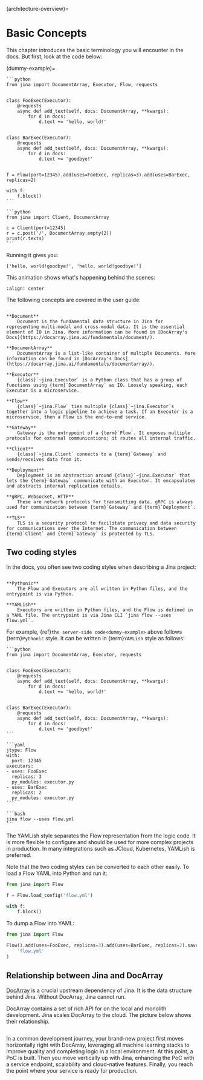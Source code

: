 (architecture-overview)=
# Basic Concepts

This chapter introduces the basic terminology you will encounter in the docs. But first, look at the code below:

(dummy-example)=
````{tab} Server
```python
from jina import DocumentArray, Executor, Flow, requests


class FooExec(Executor):
    @requests
    async def add_text(self, docs: DocumentArray, **kwargs):
        for d in docs:
            d.text += 'hello, world!'


class BarExec(Executor):
    @requests
    async def add_text(self, docs: DocumentArray, **kwargs):
        for d in docs:
            d.text += 'goodbye!'


f = Flow(port=12345).add(uses=FooExec, replicas=3).add(uses=BarExec, replicas=2)

with f:
    f.block()
```
````

````{tab} Client
```python
from jina import Client, DocumentArray

c = Client(port=12345)
r = c.post('/', DocumentArray.empty(2))
print(r.texts)
```
````

Running it gives you:

```text
['hello, world!goodbye!', 'hello, world!goodbye!']
```


This animation shows what's happening behind the scenes:


```{figure} arch-overview.svg
:align: center
```


The following concepts are covered in the user guide:

```{glossary}

**Document**
    Document is the fundamental data structure in Jina for representing multi-modal and cross-modal data. It is the essential element of IO in Jina. More information can be found in [DocArray's Docs](https://docarray.jina.ai/fundamentals/document/). 

**DocumentArray**
    DocumentArray is a list-like container of multiple Documents. More information can be found in [DocArray's Docs](https://docarray.jina.ai/fundamentals/documentarray/). 
    
**Executor**
    {class}`~jina.Executor` is a Python class that has a group of functions using {term}`DocumentArray` as IO. Loosely speaking, each Executor is a microservice. 

**Flow**
    {class}`~jina.Flow` ties multiple {class}`~jina.Executor`s together into a logic pipeline to achieve a task. If an Executor is a microservice, then a Flow is the end-to-end service. 

**Gateway**
    Gateway is the entrypoint of a {term}`Flow`. It exposes multiple protocols for external communications; it routes all internal traffic.
    
**Client**
    {class}`~jina.Client` connects to a {term}`Gateway` and sends/receives data from it.

**Deployment**
    Deployment is an abstraction around {class}`~jina.Executor` that lets the {term}`Gateway` communicate with an Executor. It encapsulates and abstracts internal replication details.

**gRPC, Websocket, HTTP**
    These are network protocols for transmitting data. gRPC is always used for communication between {term}`Gateway` and {term}`Deployment`.

**TLS**
    TLS is a security protocol to facilitate privacy and data security for communications over the Internet. The communication between {term}`Client` and {term}`Gateway` is protected by TLS.
```

## Two coding styles

In the docs, you often see two coding styles when describing a Jina project: 

```{glossary}

**Pythonic**
    The Flow and Executors are all written in Python files, and the entrypoint is via Python.
    
**YAMLish** 
    Executors are written in Python files, and the Flow is defined in a YAML file. The entrypoint is via Jina CLI `jina flow --uses flow.yml`.
```

For example, {ref}`the server-side code<dummy-example>` above follows {term}`Pythonic` style. It can be written in {term}`YAMLish` style as follows:

````{tab} executor.py
```python
from jina import DocumentArray, Executor, requests


class FooExec(Executor):
    @requests
    async def add_text(self, docs: DocumentArray, **kwargs):
        for d in docs:
            d.text += 'hello, world!'


class BarExec(Executor):
    @requests
    async def add_text(self, docs: DocumentArray, **kwargs):
        for d in docs:
            d.text += 'goodbye!'
```
````

````{tab} flow.yml
```yaml
jtype: Flow
with:
  port: 12345
executors:
- uses: FooExec
  replicas: 3
  py_modules: executor.py
- uses: BarExec
  replicas: 2
  py_modules: executor.py
```
````

````{tab} Entrypoint
```bash
jina flow --uses flow.yml
```
````

The YAMLish style separates the Flow representation from the logic code. It is more flexible to configure and should be used for more complex projects in production. In many integrations such as JCloud, Kubernetes, YAMLish is preferred. 

Note that the two coding styles can be converted to each other easily. To load a Flow YAML into Python and run it:

```python
from jina import Flow

f = Flow.load_config('flow.yml')

with f:
    f.block()
```

To dump a Flow into YAML:

```python
from jina import Flow

Flow().add(uses=FooExec, replicas=3).add(uses=BarExec, replicas=2).save_config(
    'flow.yml'
)
```


## Relationship between Jina and DocArray

[DocArray](https://docarray.jina.ai/) is a crucial upstream dependency of Jina. It is the data structure behind Jina. Without DocArray, Jina cannot run.

DocArray contains a set of rich API for on the local and monolith development. Jina scales DocArray to the cloud. The picture below shows their relationship.

```{figure} docarray-jina.svg
```

In a common development journey, your brand-new project first moves horizontally right with DocArray, leveraging all machine learning stacks to improve quality and completing logic in a local environment. At this point, a PoC is built. Then you move vertically up with Jina, enhancing the PoC with a service endpoint, scalability and cloud-native features. Finally, you reach the point where your service is ready for production.


